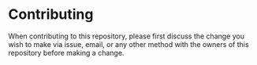 # Contributing

When contributing to this repository, please first discuss the change you wish to make via issue,
email, or any other method with the owners of this repository before making a change.
